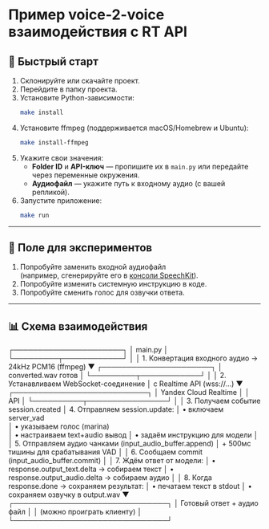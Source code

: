 # Пример voice-2-voice взаимодействия с RT API

## 🚀 Быстрый старт

1. Склонируйте или скачайте проект.
2. Перейдите в папку проекта.
3. Установите Python-зависимости:
   ```bash
   make install
   ```
4. Установите ffmpeg (поддерживается macOS/Homebrew и Ubuntu):
   ```bash
   make install-ffmpeg
   ```
5. Укажите свои значения:
   - **Folder ID** и **API-ключ** — пропишите их в `main.py` или передайте через переменные окружения.
   - **Аудиофайл** — укажите путь к входному аудио (с вашей репликой).
6. Запустите приложение:
   ```bash
   make run
   ```

---

## 🧪 Поле для экспериментов

1. Попробуйте заменить входной аудиофайл  
   (например, сгенерируйте его в [консоли SpeechKit](https://console.yandex.cloud/link/speechkit)).
2. Попробуйте изменить системную инструкцию в коде.
3. Попробуйте сменить голос для озвучки ответа.


---

## 📊 Схема взаимодействия

┌──────────────────────┐
│      main.py         │
└─────────┬────────────┘
          │
          │ 1. Конвертация входного аудио → 24kHz PCM16 (ffmpeg)
          ▼
┌──────────────────────┐
│ converted.wav готов  │
└─────────┬────────────┘
          │
          │ 2. Устанавливаем WebSocket-соединение
          │    с Realtime API (wss://...)
          ▼
┌───────────────────────────┐
│   Yandex Cloud Realtime   │
│          API              │
└──────────┬────────────────┘
           │
           │ 3. Получаем событие session.created
           │ 4. Отправляем session.update:
           │    • включаем server_vad  
           │    • указываем голос (marina)  
           │    • настраиваем text+audio вывод
           │    • задаём инструкцию для модели
           │
           │ 5. Отправляем аудио чанками (input_audio_buffer.append)
           │    + 500мс тишины для срабатывания VAD
           │
           │ 6. Сообщаем commit (input_audio_buffer.commit)
           │
           │ 7. Ждём ответ от модели:
           │    • response.output_text.delta  → собираем текст
           │    • response.output_audio.delta → собираем аудио
           │
           │ 8. Когда response.done → сохраняем результат:
           │    • печатаем текст в stdout
           │    • сохраняем озвучку в output.wav
           ▼
┌───────────────────────────────┐
│  Готовый ответ + аудио файл   │
│   (можно проиграть клиенту)   │
└───────────────────────────────┘
